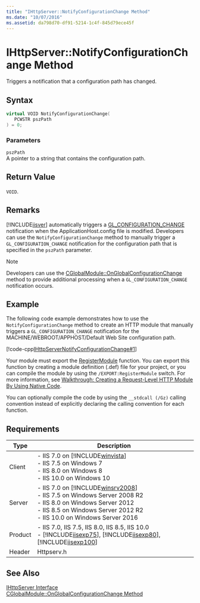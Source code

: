 ```yaml
---
title: "IHttpServer::NotifyConfigurationChange Method"
ms.date: "10/07/2016"
ms.assetid: da798d70-df91-5214-1c4f-845d79ece45f
---
```

# IHttpServer::NotifyConfigurationChange Method
Triggers a notification that a configuration path has changed.  
  
## Syntax  
  
```cpp  
virtual VOID NotifyConfigurationChange(  
   PCWSTR pszPath  
) = 0;  
```  
  
### Parameters  
 `pszPath`  
 A pointer to a string that contains the configuration path.  
  
## Return Value  
 `VOID`.  
  
## Remarks  
 [!INCLUDE[iisver](../../wmi-provider/includes/iisver-md.md)] automatically triggers a [GL_CONFIGURATION_CHANGE](../../web-development-reference/native-code-api-reference/request-processing-constants.md) notification when the ApplicationHost.config file is modified. Developers can use the `NotifyConfigurationChange` method to manually trigger a `GL_CONFIGURATION_CHANGE` notification for the configuration path that is specified in the `pszPath` parameter.  
  
> [!NOTE]
>  Developers can use the [CGlobalModule::OnGlobalConfigurationChange](../../web-development-reference/native-code-api-reference/cglobalmodule-onglobalconfigurationchange-method.md) method to provide additional processing when a `GL_CONFIGURATION_CHANGE` notification occurs.  
  
## Example  
 The following code example demonstrates how to use the `NotifyConfigurationChange` method to create an HTTP module that manually triggers a `GL_CONFIGURATION_CHANGE` notification for the MACHINE/WEBROOT/APPHOST/Default Web Site configuration path.  
  
 [!code-cpp[IHttpServerNotifyConfigurationChange#1](../../../samples/snippets/cpp/VS_Snippets_IIS/IIS7/IHttpServerNotifyConfigurationChange/cpp/IHttpServerNotifyConfigurationChange.cpp#1)]  
  
 Your module must export the [RegisterModule](../../web-development-reference/native-code-api-reference/pfn-registermodule-function.md) function. You can export this function by creating a module definition (.def) file for your project, or you can compile the module by using the `/EXPORT:RegisterModule` switch. For more information, see [Walkthrough: Creating a Request-Level HTTP Module By Using Native Code](../../web-development-reference/native-code-development-overview/walkthrough-creating-a-request-level-http-module-by-using-native-code.md).  
  
 You can optionally compile the code by using the `__stdcall (/Gz)` calling convention instead of explicitly declaring the calling convention for each function.  
  
## Requirements  
  
|Type|Description|  
|----------|-----------------|  
|Client|-   IIS 7.0 on [!INCLUDE[winvista](../../wmi-provider/includes/winvista-md.md)]<br />-   IIS 7.5 on Windows 7<br />-   IIS 8.0 on Windows 8<br />-   IIS 10.0 on Windows 10|  
|Server|-   IIS 7.0 on [!INCLUDE[winsrv2008](../../wmi-provider/includes/winsrv2008-md.md)]<br />-   IIS 7.5 on Windows Server 2008 R2<br />-   IIS 8.0 on Windows Server 2012<br />-   IIS 8.5 on Windows Server 2012 R2<br />-   IIS 10.0 on Windows Server 2016|  
|Product|-   IIS 7.0, IIS 7.5, IIS 8.0, IIS 8.5, IIS 10.0<br />-   [!INCLUDE[iisexp75](../../web-development-reference/native-code-api-reference/includes/iisexp75-md.md)], [!INCLUDE[iisexp80](../../web-development-reference/native-code-api-reference/includes/iisexp80-md.md)], [!INCLUDE[iisexp100](../../web-development-reference/native-code-api-reference/includes/iisexp100-md.md)]|  
|Header|Httpserv.h|  
  
## See Also  
 [IHttpServer Interface](../../web-development-reference/native-code-api-reference/ihttpserver-interface.md)   
 [CGlobalModule::OnGlobalConfigurationChange Method](../../web-development-reference/native-code-api-reference/cglobalmodule-onglobalconfigurationchange-method.md)
